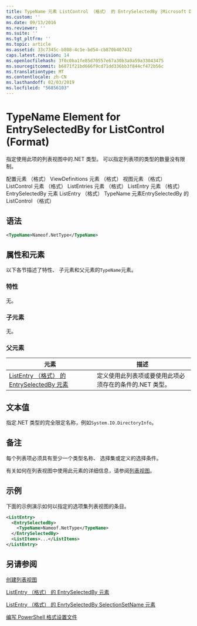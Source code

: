 ```yaml
---
title: TypeName 元素 ListControl （格式） 的 EntrySelectedBy |Microsoft Docs
ms.custom: ''
ms.date: 09/13/2016
ms.reviewer: ''
ms.suite: ''
ms.tgt_pltfrm: ''
ms.topic: article
ms.assetid: 33c7345c-b808-4c1e-bd54-cb870b407432
caps.latest.revision: 14
ms.openlocfilehash: 3f0c0ba1fe85d70557e67a30b3a9a59a33043475
ms.sourcegitcommit: b6871f21bd666f9cd71dd336bb3f844cf472b56c
ms.translationtype: MT
ms.contentlocale: zh-CN
ms.lasthandoff: 02/03/2019
ms.locfileid: "56856103"
---
```

# <a name="typename-element-for-entryselectedby-for-listcontrol-format"></a>TypeName Element for EntrySelectedBy for ListControl (Format)

指定使用此项的列表视图中的.NET 类型。 可以指定列表项的类型的数量没有限制。

配置元素 （格式） ViewDefinitions 元素 （格式） 视图元素 （格式） ListControl 元素 （格式） ListEntries 元素 （格式） ListEntry 元素 （格式） EntrySelectedBy 元素 ListEntry （格式） TypeName 元素EntrySelectedBy 的 ListControl （格式）

## <a name="syntax"></a>语法

```xml
<TypeName>Nameof.NetType</TypeName>
```

## <a name="attributes-and-elements"></a>属性和元素

以下各节描述了特性、 子元素和父元素的`TypeName`元素。

### <a name="attributes"></a>特性

无。

### <a name="child-elements"></a>子元素

无。

### <a name="parent-elements"></a>父元素

|元素|描述|
|-------------|-----------------|
|[ListEntry （格式） 的 EntrySelectedBy 元素](./entryselectedby-element-for-listentry-for-listcontrol-format.md)|定义使用此列表项或要使用此项必须存在的条件的.NET 类型。|

## <a name="text-value"></a>文本值

指定.NET 类型的完全限定名称，例如`System.IO.DirectoryInfo`。

## <a name="remarks"></a>备注

每个列表项必须具有至少一个类型名称、 选择集或定义的选择条件。

有关如何在列表视图中使用此元素的详细信息，请参阅[列表视图](./creating-a-list-view.md)。

## <a name="example"></a>示例

下面的示例演示如何以指定的选项集列表视图的条目。

```xml
<ListEntry>
  <EntrySelectedBy>
    <TypeName>Nameof.NetType</TypeName>
  </EntrySelectedBy>
  <ListItems>...</ListItems>
</ListEntry>
```

## <a name="see-also"></a>另请参阅

[创建列表视图](./creating-a-list-view.md)

[ListEntry （格式） 的 EntrySelectedBy 元素](./entryselectedby-element-for-listentry-for-listcontrol-format.md)

[ListEntry （格式） 的 EnrtySelectedBy SelectionSetName 元素](./selectionsetname-element-for-entryselectedby-for-listcontrol-format.md)

[编写 PowerShell 格式设置文件](./writing-a-powershell-formatting-file.md)
